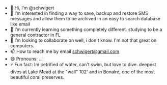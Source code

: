 - 👋 Hi, I’m @schwigert
- 👀 I’m interested in finding a way to save, backup and restore SMS messages and allow them to be archived in an easy to search database like email
- 🌱 I’m currently learning something completely different.  studying to be a general contractor in FL
- 💞️ I’m looking to collaborate on well, i don't know.  I'm not that great on computers.
- 📫 How to reach me by email schwigert@gmail.com
- 😄 Pronouns: ...
- ⚡ Fun fact: Im petrified of water, can't swim, but love to dive.  deepest dives at Lake Mead at the "wall" 102' and in Bonaire, one of the most beautiful coral preserves.

<!---
schwigert/schwigert is a ✨ special ✨ repository because its `README.md` (this file) appears on your GitHub profile.
You can click the Preview link to take a look at your changes.
--->
